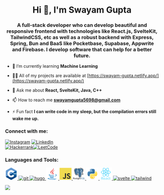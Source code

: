 <h1 align="center">Hi 👋, I'm Swayam Gupta</h1>
<h3 align="center">A full-stack developer who can develop beautiful and responsive frontend with technologies like React.js, SvelteKit, TailwindCSS, etc as well as a robust backend with Express, Spring, Bun and BaaS like Pocketbase, Supabase, Appwrite and Firebase. I develop software that can help for a better future.</h3>


- 🌱 I’m currently learning **Machine Learning**

- 👨‍💻 All of my projects are available at [https://swayam-gupta.netlify.app/](https://swayam-gupta.netlify.app/)

- 💬 Ask me about **React, SvelteKit, Java, C++**

- 📫 How to reach me **swayamgupta5698@gmail.com**

- ⚡ Fun fact **I can write code in my sleep, but the compilation errors still wake me up.**

<h3 align="left">Connect with me:</h3>
<p align="left">
  
[![Instagram](https://img.shields.io/badge/Instagram-%23E4405F.svg?logo=Instagram&logoColor=white)](https://instagram.com/_swayam_gupta___) [![LinkedIn](https://img.shields.io/badge/LinkedIn-%230077B5.svg?logo=linkedin&logoColor=white)](https://linkedin.com/in/swayam-gupta-830ab227b) 
<br/>
[![Hackerrank](https://img.shields.io/badge/-Hackerrank-2EC866?style=for-the-badge&logo=HackerRank&logoColor=white)](https://www.hackerrank.com/profile/sg4769234)[![LeetCode](https://img.shields.io/badge/LeetCode-000000?style=for-the-badge&logo=LeetCode&logoColor=#d16c06)](https://www.leetcode.com/sleepyminer)
</p>


<h3 align="left">Languages and Tools:</h3>
<p align="left"> <a href="https://www.w3schools.com/cpp/" target="_blank" rel="noreferrer"> <img src="https://raw.githubusercontent.com/devicons/devicon/master/icons/cplusplus/cplusplus-original.svg" alt="cplusplus" width="40" height="40"/> </a> <a href="https://git-scm.com/" target="_blank" rel="noreferrer"> <img src="https://www.vectorlogo.zone/logos/git-scm/git-scm-icon.svg" alt="git" width="40" height="40"/> </a> <a href="https://gohugo.io/" target="_blank" rel="noreferrer"> <img src="https://api.iconify.design/logos-hugo.svg" alt="hugo" width="40" height="40"/> </a> <a href="https://www.java.com" target="_blank" rel="noreferrer"> <img src="https://raw.githubusercontent.com/devicons/devicon/master/icons/java/java-original.svg" alt="java" width="40" height="40"/> </a> <a href="https://developer.mozilla.org/en-US/docs/Web/JavaScript" target="_blank" rel="noreferrer"> <img src="https://raw.githubusercontent.com/devicons/devicon/master/icons/javascript/javascript-original.svg" alt="javascript" width="40" height="40"/> </a> <a href="https://www.postgresql.org" target="_blank" rel="noreferrer"> <img src="https://raw.githubusercontent.com/devicons/devicon/master/icons/postgresql/postgresql-original-wordmark.svg" alt="postgresql" width="40" height="40"/> </a> <a href="https://www.python.org" target="_blank" rel="noreferrer"> <img src="https://raw.githubusercontent.com/devicons/devicon/master/icons/python/python-original.svg" alt="python" width="40" height="40"/> </a> <a href="https://reactjs.org/" target="_blank" rel="noreferrer"> <img src="https://raw.githubusercontent.com/devicons/devicon/master/icons/react/react-original-wordmark.svg" alt="react" width="40" height="40"/> </a> <a href="https://svelte.dev" target="_blank" rel="noreferrer"> <img src="https://upload.wikimedia.org/wikipedia/commons/1/1b/Svelte_Logo.svg" alt="svelte" width="40" height="40"/> </a> <a href="https://tailwindcss.com/" target="_blank" rel="noreferrer"> <img src="https://www.vectorlogo.zone/logos/tailwindcss/tailwindcss-icon.svg" alt="tailwind" width="40" height="40"/> </a> </p>


![](https://github-readme-stats.vercel.app/api/top-langs/?username=SleepyMiner&theme=merko&hide_border=false&include_all_commits=false&count_private=false&layout=compact)



